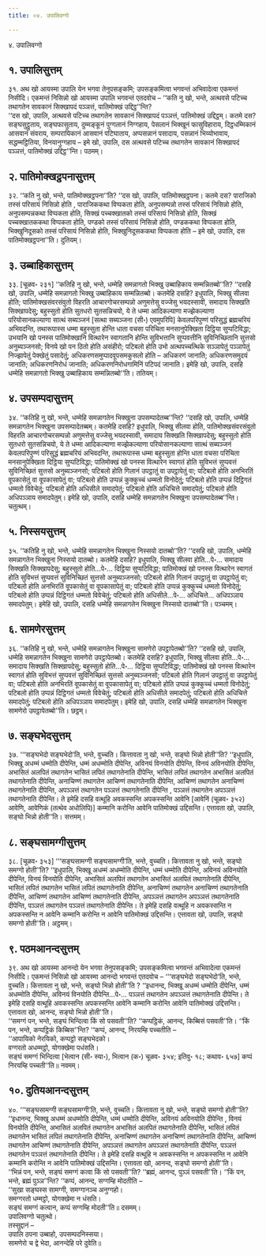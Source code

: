 ```yaml
---
title: ०४. उपालिवग्गो

---
```

४. उपालिवग्गो  


## १. उपालिसुत्तम्

३१. अथ खो आयस्मा उपालि येन भगवा तेनुपसङ्कमि; उपसङ्कमित्वा भगवन्तं अभिवादेत्वा एकमन्तं निसीदि। एकमन्तं निसिन्नो खो आयस्मा उपालि भगवन्तं एतदवोच – ‘‘कति नु खो, भन्ते, अत्थवसे पटिच्च तथागतेन सावकानं सिक्खापदं पञ्ञत्तं, पातिमोक्खं उद्दिट्ठ’’न्ति?  
‘‘दस खो, उपालि, अत्थवसे पटिच्च तथागतेन सावकानं सिक्खापदं पञ्ञत्तं, पातिमोक्खं उद्दिट्ठम्। कतमे दस? सङ्घसुट्ठुताय, सङ्घफासुताय, दुम्मङ्कूनं पुग्गलानं निग्गहाय, पेसलानं भिक्खूनं फासुविहाराय, दिट्ठधम्मिकानं आसवानं संवराय, सम्परायिकानं आसवानं पटिघाताय, अप्पसन्नानं पसादाय, पसन्नानं भिय्योभावाय, सद्धम्मट्ठितिया, विनयानुग्गहाय – इमे खो, उपालि, दस अत्थवसे पटिच्च तथागतेन सावकानं सिक्खापदं पञ्ञत्तं, पातिमोक्खं उद्दिट्ठ’’न्ति। पठमम्।  


## २. पातिमोक्खट्ठपनासुत्तम्

३२. ‘‘कति नु खो, भन्ते, पातिमोक्खट्ठपना’’ति? ‘‘दस खो, उपालि, पातिमोक्खट्ठपना। कतमे दस? पाराजिको तस्सं परिसायं निसिन्नो होति , पाराजिककथा विप्पकता होति, अनुपसम्पन्नो तस्सं परिसायं निसिन्नो होति, अनुपसम्पन्नकथा विप्पकता होति, सिक्खं पच्चक्खातको तस्सं परिसायं निसिन्नो होति, सिक्खं पच्चक्खातककथा विप्पकता होति, पण्डको तस्सं परिसायं निसिन्नो होति, पण्डककथा विप्पकता होति, भिक्खुनिदूसको तस्सं परिसायं निसिन्नो होति, भिक्खुनिदूसककथा विप्पकता होति – इमे खो, उपालि, दस पातिमोक्खट्ठपना’’ति। दुतियम्।  


## ३. उब्बाहिकासुत्तम्

३३. [चूळव॰ २३१] ‘‘कतिहि नु खो, भन्ते, धम्मेहि समन्नागतो भिक्खु उब्बाहिकाय सम्मन्नितब्बो’’ति? ‘‘दसहि खो, उपालि, धम्मेहि समन्नागतो भिक्खु उब्बाहिकाय सम्मन्नितब्बो। कतमेहि दसहि? इधुपालि, भिक्खु सीलवा होति; पातिमोक्खसंवरसंवुतो विहरति आचारगोचरसम्पन्नो अणुमत्तेसु वज्जेसु भयदस्सावी, समादाय सिक्खति सिक्खापदेसु; बहुस्सुतो होति सुतधरो सुतसन्निचयो, ये ते धम्मा आदिकल्याणा मज्झेकल्याणा परियोसानकल्याणा सात्थं सब्यञ्जनं [सत्था सब्यञ्जना (सी॰) एवमुपरिपि] केवलपरिपुण्णं परिसुद्धं ब्रह्मचरियं अभिवदन्ति, तथारूपास्स धम्मा बहुस्सुता होन्ति धाता वचसा परिचिता मनसानुपेक्खिता दिट्ठिया सुप्पटिविद्धा; उभयानि खो पनस्स पातिमोक्खानि वित्थारेन स्वागतानि होन्ति सुविभत्तानि सुप्पवत्तीनि सुविनिच्छितानि सुत्तसो अनुब्यञ्जनसो; विनये खो पन ठितो होति असंहीरो; पटिबलो होति उभो अत्थपच्चत्थिके सञ्ञापेतुं पञ्ञापेतुं निज्झापेतुं पेक्खेतुं पसादेतुं; अधिकरणसमुप्पादवूपसमकुसलो होति – अधिकरणं जानाति; अधिकरणसमुदयं जानाति; अधिकरणनिरोधं जानाति; अधिकरणनिरोधगामिनिं पटिपदं जानाति। इमेहि खो, उपालि, दसहि धम्मेहि समन्नागतो भिक्खु उब्बाहिकाय सम्मन्नितब्बो’’ति। ततियम्।  


## ४. उपसम्पदासुत्तम्

३४. ‘‘कतिहि नु खो, भन्ते, धम्मेहि समन्नागतेन भिक्खुना उपसम्पादेतब्ब’’न्ति? ‘‘दसहि खो, उपालि, धम्मेहि समन्नागतेन भिक्खुना उपसम्पादेतब्बम्। कतमेहि दसहि? इधुपालि, भिक्खु सीलवा होति, पातिमोक्खसंवरसंवुतो विहरति आचारगोचरसम्पन्नो अणुमत्तेसु वज्जेसु भयदस्सावी, समादाय सिक्खति सिक्खापदेसु; बहुस्सुतो होति सुतधरो सुतसन्निचयो, ये ते धम्मा आदिकल्याणा मज्झेकल्याणा परियोसानकल्याणा सात्थं सब्यञ्जनं केवलपरिपुण्णं परिसुद्धं ब्रह्मचरियं अभिवदन्ति, तथारूपास्स धम्मा बहुस्सुता होन्ति धाता वचसा परिचिता मनसानुपेक्खिता दिट्ठिया सुप्पटिविद्धा; पातिमोक्खं खो पनस्स वित्थारेन स्वागतं होति सुविभत्तं सुप्पवत्तं सुविनिच्छितं सुत्तसो अनुब्यञ्जनसो; पटिबलो होति गिलानं उपट्ठातुं वा उपट्ठापेतुं वा; पटिबलो होति अनभिरतिं वूपकासेतुं वा वूपकासापेतुं वा; पटिबलो होति उप्पन्नं कुक्कुच्चं धम्मतो विनोदेतुं; पटिबलो होति उप्पन्नं दिट्ठिगतं धम्मतो विवेचेतुं; पटिबलो होति अधिसीले समादपेतुं; पटिबलो होति अधिचित्ते समादपेतुं; पटिबलो होति अधिपञ्ञाय समादपेतुम्। इमेहि खो, उपालि, दसहि धम्मेहि समन्नागतेन भिक्खुना उपसम्पादेतब्ब’’न्ति। चतुत्थम्।  


## ५. निस्सयसुत्तम्

३५. ‘‘कतिहि नु खो, भन्ते, धम्मेहि समन्नागतेन भिक्खुना निस्सयो दातब्बो’’ति? ‘‘दसहि खो, उपालि, धम्मेहि समन्नागतेन भिक्खुना निस्सयो दातब्बो। कतमेहि दसहि? इधुपालि, भिक्खु सीलवा होति…पे॰… समादाय सिक्खति सिक्खापदेसु; बहुस्सुतो होति…पे॰… दिट्ठिया सुप्पटिविद्धा; पातिमोक्खं खो पनस्स वित्थारेन स्वागतं होति सुविभत्तं सुप्पवत्तं सुविनिच्छितं सुत्तसो अनुब्यञ्जनसो; पटिबलो होति गिलानं उपट्ठातुं वा उपट्ठापेतुं वा; पटिबलो होति अनभिरतिं वूपकासेतुं वा वूपकासापेतुं वा; पटिबलो होति उप्पन्नं कुक्कुच्चं धम्मतो विनोदेतुं; पटिबलो होति उप्पन्नं दिट्ठिगतं धम्मतो विवेचेतुं; पटिबलो होति अधिसीले…पे॰… अधिचित्ते… अधिपञ्ञाय समादपेतुम्। इमेहि खो, उपालि, दसहि धम्मेहि समन्नागतेन भिक्खुना निस्सयो दातब्बो’’ति। पञ्चमम्।  


## ६. सामणेरसुत्तम्

३६. ‘‘कतिहि नु खो, भन्ते, धम्मेहि समन्नागतेन भिक्खुना सामणेरो उपट्ठापेतब्बो’’ति? ‘‘दसहि खो, उपालि, धम्मेहि समन्नागतेन भिक्खुना सामणेरो उपट्ठापेतब्बो। कतमेहि दसहि? इधुपालि, भिक्खु सीलवा होति…पे॰… समादाय सिक्खति सिक्खापदेसु; बहुस्सुतो होति…पे॰… दिट्ठिया सुप्पटिविद्धा; पातिमोक्खं खो पनस्स वित्थारेन स्वागतं होति सुविभत्तं सुप्पवत्तं सुविनिच्छितं सुत्तसो अनुब्यञ्जनसो; पटिबलो होति गिलानं उपट्ठातुं वा उपट्ठापेतुं वा; पटिबलो होति अनभिरतिं वूपकासेतुं वा वूपकासापेतुं वा; पटिबलो होति उप्पन्नं कुक्कुच्चं धम्मतो विनोदेतुं; पटिबलो होति उप्पन्नं दिट्ठिगतं धम्मतो विवेचेतुं; पटिबलो होति अधिसीले समादपेतुं; पटिबलो होति अधिचित्ते समादपेतुं; पटिबलो होति अधिपञ्ञाय समादपेतुम्। इमेहि खो, उपालि, दसहि धम्मेहि समन्नागतेन भिक्खुना सामणेरो उपट्ठापेतब्बो’’ति। छट्ठम्।  


## ७. सङ्घभेदसुत्तम्

३७. ‘‘‘सङ्घभेदो सङ्घभेदो’ति, भन्ते, वुच्चति। कित्तावता नु खो, भन्ते, सङ्घो भिन्नो होती’’ति? ‘‘इधुपालि, भिक्खू अधम्मं धम्मोति दीपेन्ति, धम्मं अधम्मोति दीपेन्ति, अविनयं विनयोति दीपेन्ति, विनयं अविनयोति दीपेन्ति, अभासितं अलपितं तथागतेन भासितं लपितं तथागतेनाति दीपेन्ति, भासितं लपितं तथागतेन अभासितं अलपितं तथागतेनाति दीपेन्ति, अनाचिण्णं तथागतेन आचिण्णं तथागतेनाति दीपेन्ति, आचिण्णं तथागतेन अनाचिण्णं तथागतेनाति दीपेन्ति, अपञ्ञत्तं तथागतेन पञ्ञत्तं तथागतेनाति दीपेन्ति , पञ्ञत्तं तथागतेन अपञ्ञत्तं तथागतेनाति दीपेन्ति। ते इमेहि दसहि वत्थूहि अवकस्सन्ति अपकस्सन्ति आवेनि [आवेनिं (चूळव॰ ३५२) आवेणि, आवेणिकं (तत्थेव अधोलिपि)] कम्मानि करोन्ति आवेनि पातिमोक्खं उद्दिसन्ति। एत्तावता खो, उपालि, सङ्घो भिन्नो होती’’ति। सत्तमम्।  


## ८. सङ्घसामग्गीसुत्तम्

३८. [चूळव॰ ३५३] ‘‘‘सङ्घसामग्गी सङ्घसामग्गी’ति, भन्ते, वुच्चति। कित्तावता नु खो, भन्ते, सङ्घो समग्गो होती’’ति? ‘‘इधुपालि, भिक्खू अधम्मं अधम्मोति दीपेन्ति, धम्मं धम्मोति दीपेन्ति, अविनयं अविनयोति दीपेन्ति, विनयं विनयोति दीपेन्ति, अभासितं अलपितं तथागतेन अभासितं अलपितं तथागतेनाति दीपेन्ति, भासितं लपितं तथागतेन भासितं लपितं तथागतेनाति दीपेन्ति, अनाचिण्णं तथागतेन अनाचिण्णं तथागतेनाति दीपेन्ति, आचिण्णं तथागतेन आचिण्णं तथागतेनाति दीपेन्ति, अपञ्ञत्तं तथागतेन अपञ्ञत्तं तथागतेनाति दीपेन्ति, पञ्ञत्तं तथागतेन पञ्ञत्तं तथागतेनाति दीपेन्ति। ते इमेहि दसहि वत्थूहि न अवकस्सन्ति न अपकस्सन्ति न आवेनि कम्मानि करोन्ति न आवेनि पातिमोक्खं उद्दिसन्ति। एत्तावता खो, उपालि, सङ्घो समग्गो होती’’ति। अट्ठमम्।  


## ९. पठमआनन्दसुत्तम्

३९. अथ खो आयस्मा आनन्दो येन भगवा तेनुपसङ्कमि; उपसङ्कमित्वा भगवन्तं अभिवादेत्वा एकमन्तं निसीदि। एकमन्तं निसिन्नो खो आयस्मा आनन्दो भगवन्तं एतदवोच – ‘‘‘सङ्घभेदो सङ्घभेदो’ति, भन्ते, वुच्चति। कित्तावता नु खो, भन्ते, सङ्घो भिन्नो होती’’ति ? ‘‘इधानन्द, भिक्खू अधम्मं धम्मोति दीपेन्ति, धम्मं अधम्मोति दीपेन्ति, अविनयं विनयोति दीपेन्ति…पे॰… पञ्ञत्तं तथागतेन अपञ्ञत्तं तथागतेनाति दीपेन्ति। ते इमेहि दसहि वत्थूहि अवकस्सन्ति अपकस्सन्ति आवेनि कम्मानि करोन्ति आवेनि पातिमोक्खं उद्दिसन्ति। एत्तावता खो, आनन्द, सङ्घो भिन्नो होती’’ति।  
‘‘समग्गं पन, भन्ते, सङ्घं भिन्दित्वा किं सो पसवती’’ति? ‘‘कप्पट्ठिकं, आनन्द, किब्बिसं पसवती’’ति। ‘‘किं पन, भन्ते, कप्पट्ठिकं किब्बिस’’न्ति? ‘‘कप्पं, आनन्द, निरयम्हि पच्चतीति –  
‘‘आपायिको नेरयिको, कप्पट्ठो सङ्घभेदको।  
वग्गरतो अधम्मट्ठो, योगक्खेमा पधंसति।  
सङ्घं समग्गं भिन्दित्वा [भेत्वान (सी॰ स्या॰), भित्वान (क॰) चूळव॰ ३५४; इतिवु॰ १८; कथाव॰ ६५७] कप्पं निरयम्हि पच्चती’’ति॥ नवमम्।  


## १०. दुतियआनन्दसुत्तम्

४०. ‘‘‘सङ्घसामग्गी सङ्घसामग्गी’ति, भन्ते, वुच्चति। कित्तावता नु खो, भन्ते, सङ्घो समग्गो होती’’ति? ‘‘इधानन्द, भिक्खू अधम्मं अधम्मोति दीपेन्ति, धम्मं धम्मोति दीपेन्ति, अविनयं अविनयोति दीपेन्ति , विनयं विनयोति दीपेन्ति, अभासितं अलपितं तथागतेन अभासितं अलपितं तथागतेनाति दीपेन्ति, भासितं लपितं तथागतेन भासितं लपितं तथागतेनाति दीपेन्ति, अनाचिण्णं तथागतेन अनाचिण्णं तथागतेनाति दीपेन्ति, आचिण्णं तथागतेन आचिण्णं तथागतेनाति दीपेन्ति, अपञ्ञत्तं तथागतेन अपञ्ञत्तं तथागतेनाति दीपेन्ति, पञ्ञत्तं तथागतेन पञ्ञत्तं तथागतेनाति दीपेन्ति। ते इमेहि दसहि वत्थूहि न अवकस्सन्ति न अपकस्सन्ति न आवेनि कम्मानि करोन्ति न आवेनि पातिमोक्खं उद्दिसन्ति। एत्तावता खो, आनन्द, सङ्घो समग्गो होती’’ति।  
‘‘भिन्नं पन, भन्ते, सङ्घं समग्गं कत्वा किं सो पसवती’’ति? ‘‘ब्रह्मं, आनन्द, पुञ्ञं पसवती’’ति। ‘‘किं पन, भन्ते, ब्रह्मं पुञ्ञ’’न्ति? ‘‘कप्पं, आनन्द, सग्गम्हि मोदतीति –  
‘‘सुखा सङ्घस्स सामग्गी, समग्गानञ्च अनुग्गहो।  
समग्गरतो धम्मट्ठो, योगक्खेमा न धंसति।  
सङ्घं समग्गं कत्वान, कप्पं सग्गम्हि मोदती’’ति॥ दसमम्।  
उपालिवग्गो चतुत्थो।  
तस्सुद्दानं –  
उपालि ठपना उब्बाहो, उपसम्पदनिस्सया।  
सामणेरो च द्वे भेदा, आनन्देहि परे दुवेति॥  